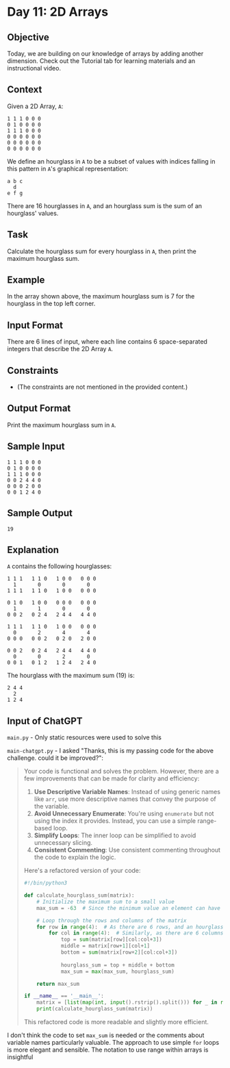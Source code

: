 # Day 11: 2D Arrays

## Objective

Today, we are building on our knowledge of arrays by adding another dimension. Check out the Tutorial tab for learning materials and an instructional video.

## Context

Given a 2D Array, `A`:

```
1 1 1 0 0 0
0 1 0 0 0 0
1 1 1 0 0 0
0 0 0 0 0 0
0 0 0 0 0 0
0 0 0 0 0 0
```

We define an hourglass in `A` to be a subset of values with indices falling in this pattern in `A`'s graphical representation:

```
a b c
  d
e f g
```

There are 16 hourglasses in `A`, and an hourglass sum is the sum of an hourglass' values.

## Task

Calculate the hourglass sum for every hourglass in `A`, then print the maximum hourglass sum.

## Example

In the array shown above, the maximum hourglass sum is 7 for the hourglass in the top left corner.

## Input Format

There are 6 lines of input, where each line contains 6 space-separated integers that describe the 2D Array `A`.

## Constraints

- (The constraints are not mentioned in the provided content.)

## Output Format

Print the maximum hourglass sum in `A`.

## Sample Input

```
1 1 1 0 0 0
0 1 0 0 0 0
1 1 1 0 0 0
0 0 2 4 4 0
0 0 0 2 0 0
0 0 1 2 4 0
```

## Sample Output

```
19
```

## Explanation

`A` contains the following hourglasses:

```
1 1 1   1 1 0   1 0 0   0 0 0
  1       0       0       0
1 1 1   1 1 0   1 0 0   0 0 0

0 1 0   1 0 0   0 0 0   0 0 0
  1       1       0       0
0 0 2   0 2 4   2 4 4   4 4 0

1 1 1   1 1 0   1 0 0   0 0 0
  0       2       4       4
0 0 0   0 0 2   0 2 0   2 0 0

0 0 2   0 2 4   2 4 4   4 4 0
  0       0       2       0
0 0 1   0 1 2   1 2 4   2 4 0
```

The hourglass with the maximum sum (19) is:

```
2 4 4
  2
1 2 4
```
## Input of ChatGPT

`main.py` - Only static resources were used to solve this

`main-chatgpt.py` - I asked "Thanks, this is my passing code for the above challenge. could it be improved?":

> Your code is functional and solves the problem. However, there are a few improvements that can be made for clarity and efficiency:
> 
> 1. **Use Descriptive Variable Names**: Instead of using generic names like `arr`, use more descriptive names that convey the purpose of the variable.
> 2. **Avoid Unnecessary Enumerate**: You're using `enumerate` but not using the index it provides. Instead, you can use a simple range-based loop.
> 3. **Simplify Loops**: The inner loop can be simplified to avoid unnecessary slicing.
> 4. **Consistent Commenting**: Use consistent commenting throughout the code to explain the logic.
> 
> Here's a refactored version of your code:
> 
> ```python
> #!/bin/python3
> 
> def calculate_hourglass_sum(matrix):
>     # Initialize the maximum sum to a small value
>     max_sum = -63  # Since the minimum value an element can have is -9, and there are 7 elements in an hourglass, the minimum possible sum is -63
> 
>     # Loop through the rows and columns of the matrix
>     for row in range(4):  # As there are 6 rows, and an hourglass spans 3 rows, we only need to go up to the 4th row
>         for col in range(4):  # Similarly, as there are 6 columns, and an hourglass spans 3 columns, we only need to go up to the 4th column
>             top = sum(matrix[row][col:col+3])
>             middle = matrix[row+1][col+1]
>             bottom = sum(matrix[row+2][col:col+3])
>             
>             hourglass_sum = top + middle + bottom
>             max_sum = max(max_sum, hourglass_sum)
> 
>     return max_sum
> 
> if __name__ == '__main__':
>     matrix = [list(map(int, input().rstrip().split())) for _ in range(6)]
>     print(calculate_hourglass_sum(matrix))
> ```
> 
> This refactored code is more readable and slightly more efficient.

I don't think the code to set `max_sum` is needed or the comments about variable names particularly valuable. The approach to use simple `for` loops is more elegant and sensible. The notation to use range within arrays is insightful